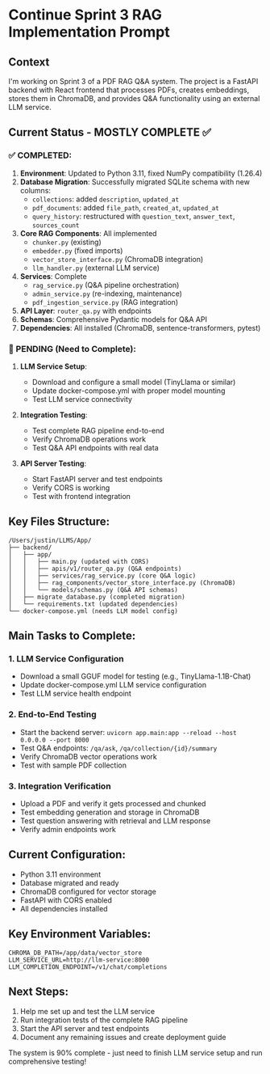 # Continue Sprint 3 RAG Implementation Prompt

## Context
I'm working on Sprint 3 of a PDF RAG Q&A system. The project is a FastAPI backend with React frontend that processes PDFs, creates embeddings, stores them in ChromaDB, and provides Q&A functionality using an external LLM service.

## Current Status - MOSTLY COMPLETE ✅

### ✅ COMPLETED:
1. **Environment**: Updated to Python 3.11, fixed NumPy compatibility (1.26.4)
2. **Database Migration**: Successfully migrated SQLite schema with new columns:
   - `collections`: added `description`, `updated_at`
   - `pdf_documents`: added `file_path`, `created_at`, `updated_at`
   - `query_history`: restructured with `question_text`, `answer_text`, `sources_count`
3. **Core RAG Components**: All implemented
   - `chunker.py` (existing)
   - `embedder.py` (fixed imports)
   - `vector_store_interface.py` (ChromaDB integration)
   - `llm_handler.py` (external LLM service)
4. **Services**: Complete
   - `rag_service.py` (Q&A pipeline orchestration)
   - `admin_service.py` (re-indexing, maintenance)
   - `pdf_ingestion_service.py` (RAG integration)
5. **API Layer**: `router_qa.py` with endpoints
6. **Schemas**: Comprehensive Pydantic models for Q&A API
7. **Dependencies**: All installed (ChromaDB, sentence-transformers, pytest)

### 🚧 PENDING (Need to Complete):

1. **LLM Service Setup**: 
   - Download and configure a small model (TinyLlama or similar)
   - Update docker-compose.yml with proper model mounting
   - Test LLM service connectivity

2. **Integration Testing**:
   - Test complete RAG pipeline end-to-end
   - Verify ChromaDB operations work
   - Test Q&A API endpoints with real data

3. **API Server Testing**:
   - Start FastAPI server and test endpoints
   - Verify CORS is working
   - Test with frontend integration

## Key Files Structure:
```
/Users/justin/LLMS/App/
├── backend/
│   ├── app/
│   │   ├── main.py (updated with CORS)
│   │   ├── apis/v1/router_qa.py (Q&A endpoints)
│   │   ├── services/rag_service.py (core Q&A logic)
│   │   ├── rag_components/vector_store_interface.py (ChromaDB)
│   │   └── models/schemas.py (Q&A API schemas)
│   ├── migrate_database.py (completed migration)
│   └── requirements.txt (updated dependencies)
└── docker-compose.yml (needs LLM model config)
```

## Main Tasks to Complete:

### 1. LLM Service Configuration
- Download a small GGUF model for testing (e.g., TinyLlama-1.1B-Chat)
- Update docker-compose.yml LLM service configuration
- Test LLM service health endpoint

### 2. End-to-End Testing
- Start the backend server: `uvicorn app.main:app --reload --host 0.0.0.0 --port 8000`
- Test Q&A endpoints: `/qa/ask`, `/qa/collection/{id}/summary`
- Verify ChromaDB vector operations work
- Test with sample PDF collection

### 3. Integration Verification
- Upload a PDF and verify it gets processed and chunked
- Test embedding generation and storage in ChromaDB
- Test question answering with retrieval and LLM response
- Verify admin endpoints work

## Current Configuration:
- Python 3.11 environment
- Database migrated and ready
- ChromaDB configured for vector storage
- FastAPI with CORS enabled
- All dependencies installed

## Key Environment Variables:
```
CHROMA_DB_PATH=/app/data/vector_store
LLM_SERVICE_URL=http://llm-service:8000
LLM_COMPLETION_ENDPOINT=/v1/chat/completions
```

## Next Steps:
1. Help me set up and test the LLM service
2. Run integration tests of the complete RAG pipeline
3. Start the API server and test endpoints
4. Document any remaining issues and create deployment guide

The system is 90% complete - just need to finish LLM service setup and run comprehensive testing!
